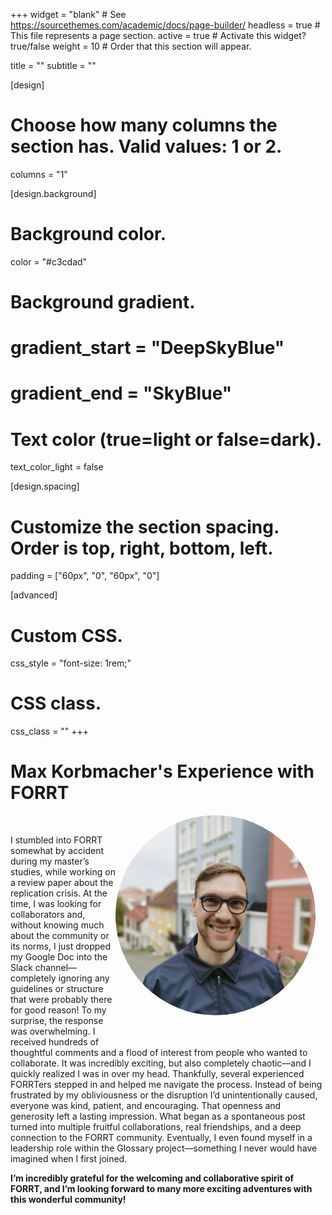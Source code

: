 +++
widget = "blank"  # See https://sourcethemes.com/academic/docs/page-builder/
headless = true  # This file represents a page section.
active = true  # Activate this widget? true/false
weight = 10  # Order that this section will appear.

title = ""
subtitle = ""

[design]
  # Choose how many columns the section has. Valid values: 1 or 2.
  columns = "1"

[design.background]

  # Background color.
  color = "#c3cdad"
  
  # Background gradient.
  # gradient_start = "DeepSkyBlue"
  # gradient_end = "SkyBlue"
  
  # Text color (true=light or false=dark).
  text_color_light = false

[design.spacing]
  # Customize the section spacing. Order is top, right, bottom, left.
  padding = ["60px", "0", "60px", "0"]

[advanced]
 # Custom CSS. 
 css_style = "font-size: 1rem;"
 
 # CSS class.
 css_class = ""
+++

# Max Korbmacher's Experience with FORRT

<div style="float: right; margin: 0 1rem 1rem 0; text-align: center;">
  <div style="width: 320px; height: 320px; border-radius: 50%; overflow: hidden;">
    <img
      src="testimonials/MaxKorbmacher.webp"
      alt="MaxKorbmacher Portrait"
      style="width: 100%; height: 100%; object-fit: cover;"
    >
  </div>
  <div style="margin-top: 0.5rem;">
    <a href="mailto:max.korbmacher@gmail.com" title="Email" style="margin-right: 0.5rem;">
      <i class="fas fa-envelope fa-2x" aria-hidden="true"></i>
    </a>
    <a href="https://orcid.org/0000-0002-8113-2560" title="ORCiD">
      <i class="ai ai-orcid fa-2x" aria-hidden="true"></i>
    </a>
    <a href="https://sites.google.com/view/maxkorbmacher/" title="Personal Website">
      <i class="fas fa-globe fa-2x" aria-hidden="true"></i>
    </a>
  </div>
</div>

<br>

I stumbled into FORRT somewhat by accident during my master’s studies, while working on a review paper about the replication crisis. At the time, I was looking for collaborators and, without knowing much about the community or its norms, I just dropped my Google Doc into the Slack channel—completely ignoring any guidelines or structure that were probably there for good reason!
To my surprise, the response was overwhelming. I received hundreds of thoughtful comments and a flood of interest from people who wanted to collaborate. It was incredibly exciting, but also completely chaotic—and I quickly realized I was in over my head. Thankfully, several experienced FORRTers stepped in and helped me navigate the process. Instead of being frustrated by my obliviousness or the disruption I’d unintentionally caused, everyone was kind, patient, and encouraging.
That openness and generosity left a lasting impression. What began as a spontaneous post turned into multiple fruitful collaborations, real friendships, and a deep connection to the FORRT community. Eventually, I even found myself in a leadership role within the Glossary project—something I never would have imagined when I first joined.

**I’m incredibly grateful for the welcoming and collaborative spirit of FORRT, and I’m looking forward to many more exciting adventures with this wonderful community!**
